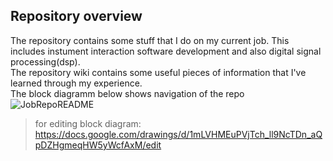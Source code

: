 ## Repository overview
The repository contains some stuff that I do on my current job. This includes instument interaction software development and also digital signal processing(dsp).  
The repository wiki contains some useful pieces of information that I've learned through my experience.  
The block diagramm below shows navigation of the repo  
![JobRepoREADME](https://user-images.githubusercontent.com/40640833/161205183-81f54559-4d20-4278-93bb-a30ee1816d5d.jpg)


>for editing block diagram:
https://docs.google.com/drawings/d/1mLVHMEuPVjTch_ll9NcTDn_aQpDZHgmeqHW5yWcfAxM/edit
